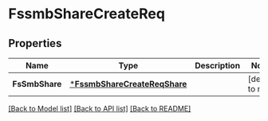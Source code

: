 # FssmbShareCreateReq

## Properties
Name | Type | Description | Notes
------------ | ------------- | ------------- | -------------
**FsSmbShare** | [***FssmbShareCreateReqShare**](FSSMBShareCreateReq_Share.md) |  | [default to null]

[[Back to Model list]](../README.md#documentation-for-models) [[Back to API list]](../README.md#documentation-for-api-endpoints) [[Back to README]](../README.md)


